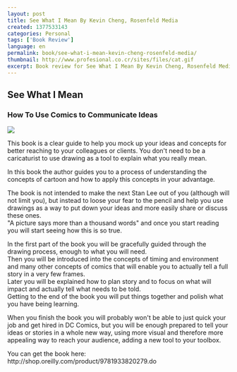 ```yaml
---
layout: post
title: See What I Mean By Kevin Cheng, Rosenfeld Media
created: 1377533143
categories: Personal
tags: ['Book Review']
language: en
permalink: book/see-what-i-mean-kevin-cheng-rosenfeld-media/
thumbnail: http://www.profesional.co.cr/sites/files/cat.gif
excerpt: Book review for See What I Mean By Kevin Cheng, Rosenfeld Media
---
```

<h2>See What I Mean</h2>
<h3>How To Use Comics to Communicate Ideas</h3>

<img src="/sites/files/cat.gif" />
<p>This book is a clear guide to help you mock up your ideas and concepts for better reaching to your colleagues or clients. You don't need to be a caricaturist to use drawing as a tool to explain what you really mean.</p>
<p>In this book the author guides you to a process of understanding the concepts of cartoon and how to apply this concepts in your advantage.</p>
<p>The book is not intended to make the next Stan Lee out of you (although will not limit you), but instead to loose your fear to the pencil and help you use drawings as a way to put down your ideas and more easily share or discuss these ones.<br />
"A picture says more than a thousand words" and once you start reading you will start seeing how this is so true.</p>
<p>In the first part of the book you will be gracefully guided through the drawing process, enough to what you will need.<br />
Then you will be introduced into the concepts of timing and environment and many other concepts of comics that will enable you to actually tell a full story in a very few frames.<br />
Later you will be explained how to plan story and to focus on what will impact and actually tell what needs to be told.<br />
Getting to the end of the book you will put things together and polish what you have being learning.</p>
<p>When you finish the book you will probably won't be able to just quick your job and get hired in DC Comics, but you will be enough prepared to tell your ideas or stories in a whole new way, using more visual and therefore more appealing way to reach your audience, adding a new tool to your toolbox.</p>

<p>You can get the book here: http://shop.oreilly.com/product/9781933820279.do</p>
